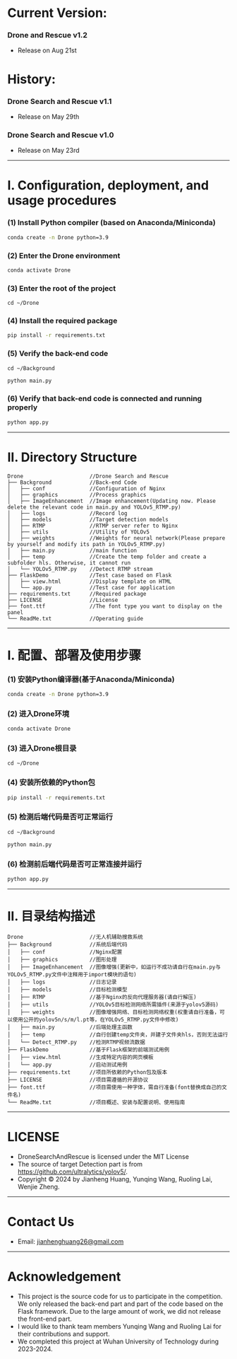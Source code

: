 # Current Version:
### Drone and Rescue v1.2
- Release on Aug 21st
# History:
### Drone Search and Rescue v1.1
- Release on May 29th
### Drone Search and Rescue v1.0
- Release on May 23rd
---
# I. Configuration, deployment, and usage procedures

### (1) Install Python compiler (based on Anaconda/Miniconda)
```bash
conda create -n Drone python=3.9
```
### (2) Enter the Drone environment
```bash
conda activate Drone
```
### (3) Enter the root of the project
```
cd ~/Drone
```
### (4) Install the required package
```bash
pip install -r requirements.txt
```
### (5) Verify the back-end code
```
cd ~/Background
```
```bash
python main.py
```
### (6) Verify that back-end code is connected and running properly
```bash
python app.py
```
---
# II. Directory Structure
```
Drone                     //Drone Search and Rescue
├── Background            //Back-end Code
│   ├── conf              //Configuration of Nginx
│   ├── graphics          //Process graphics
│   ├── ImageEnhancement  //Image enhancement(Updating now. Please delete the relevant code in main.py and YOLOv5_RTMP.py)
│   ├── logs              //Record log
│   ├── models            //Target detection models
│   ├── RTMP              //RTMP server refer to Nginx
│   ├── utils             //Utility of YOLOv5
│   ├── weights           //Weights for neural network(Please prepare by yourself and modify its path in YOLOv5_RTMP.py)
│   ├── main.py           //main function
│   ├── temp              //Create the temp folder and create a subfolder hls. Otherwise, it cannot run
│   └── YOLOv5_RTMP.py    //Detect RTMP stream
├── FlaskDemo             //Test case based on Flask
│   ├── view.html         //Display template on HTML
│   └── app.py            //Test case for application
├── requirements.txt      //Required package
├── LICENSE               //License
├── font.ttf              //The font type you want to display on the panel
└── ReadMe.txt            //Operating guide
```
---
# I. 配置、部署及使用步骤

### (1) 安装Python编译器(基于Anaconda/Miniconda)
```bash
conda create -n Drone python=3.9
```
### (2) 进入Drone环境
```bash
conda activate Drone
```
### (3) 进入Drone根目录
```
cd ~/Drone
```
### (4) 安装所依赖的Python包
```bash
pip install -r requirements.txt
```
### (5) 检测后端代码是否可正常运行
```
cd ~/Background
```
```bash
python main.py
```
### (6) 检测前后端代码是否可正常连接并运行
```bash
python app.py
```
---
# II. 目录结构描述
```
Drone                     //无人机辅助搜救系统
├── Background            //系统后端代码
│   ├── conf              //Nginx配置
│   ├── graphics          //图形处理
│   ├── ImageEnhancement  //图像增强(更新中，如运行不成功请自行在main.py与YOLOv5_RTMP.py文件中注释用于import模块的语句)
│   ├── logs              //日志记录
│   ├── models            //目标检测模型
│   ├── RTMP              //基于Nginx的反向代理服务器(请自行解压)
│   ├── utils             //YOLOv5目标检测网络所需插件(来源于yolov5源码)
│   ├── weights           //图像增强网络、目标检测网络权重(权重请自行准备，可以使用公开的yolov5n/s/m/l.pt等，在YOLOv5_RTMP.py文件中修改)
│   ├── main.py           //后端处理主函数
│   ├── temp              //自行创建temp文件夹，并建子文件夹hls，否则无法运行
│   └── Detect_RTMP.py    //检测RTMP视频流数据
├── FlaskDemo             //基于Flask框架的前端测试用例
│   ├── view.html         //生成特定内容的网页模板
│   └── app.py            //启动测试用例
├── requirements.txt      //项目所依赖的Python包及版本
├── LICENSE               //项目需遵循的开源协议
├── font.ttf              //项目需使用一种字体，需自行准备(font替换成自己的文件名)
└── ReadMe.txt            //项目概述、安装与配置说明、使用指南
```
---
# LICENSE
- DroneSearchAndRescue is licensed under the MIT License
- The source of target Detection part is from https://github.com/ultralytics/yolov5/.
- Copyright © 2024 by Jianheng Huang, Yunqing Wang, Ruoling Lai, Wenjie Zheng.
---
# Contact Us
- Email: [jianhenghuang26@gmail.com](jianhenghuang26@gmail.com)
---
# Acknowledgement
- This project is the source code for us to participate in the competition. We only released the back-end part and part of the code based on the Flask framework. Due to the large amount of work, we did not release the front-end part.
- I would like to thank team members Yunqing Wang and Ruoling Lai for their contributions and support.
- We completed this project at Wuhan University of Technology during 2023-2024.